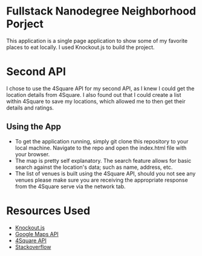 # Fullstack Nanodegree Neighborhood Porject

This application is a single page application to show some of my favorite places to eat locally.  I used Knockout.js to build the project.

Second API
======
I chose to use the 4Square API for my second API, as I knew I could get the location details from 4Square.  I also found out that I could create a list within 4Square to save my locations, which allowed me to then get their details and ratings.

Using the App
------
+ To get the application running, simply git clone this repository to your local machine.  Navigate to the repo and open the index.html file with your browser.
+ The map is pretty self explanatory.  The search feature allows for basic search against the location's data; such as name, address, etc. 
+ The list of venues is built using the 4Square API, should you not see any venues please make sure you are receiving the appropriate response from the 4Square serve via the network tab.

Resources Used
======
+ [Knockout.js](http://knockoutjs.com/documentation/introduction.html)
+ [Google Maps API](https://developers.google.com/maps/documentation/)
+ [4Square API](https://developer.foursquare.com/docs)
+ [Stackoverflow](https://stackoverflow.com/)